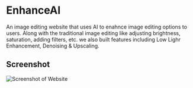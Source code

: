 <h1>EnhanceAI</h1>
An image editing website that uses AI to enahnce image editing options to users. Along with the traditional image editing like adjusting brightness, saturation, adding filters, etc. we also built features including Low Lighr Enhancement, Denoising & Upscaling.

<h2>Screenshot</h2>
<img src="https://i.imgur.com/02iXK5m.png" alt="Screenshot of Website">

